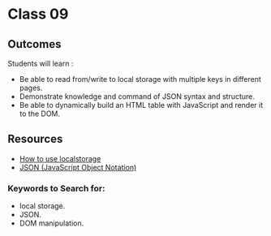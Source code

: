 # Class 09

## Outcomes

Students will learn :
- Be able to read from/write to local storage with multiple keys in different pages.
- Demonstrate knowledge and command of JSON syntax and structure.
- Be able to dynamically build an HTML table with JavaScript and render it to the DOM.

## Resources
* [How to use localstorage](https://www.section.io/engineering-education/how-to-use-localstorage-with-javascript/)
* [JSON (JavaScript Object Notation)](https://www.w3schools.com/js/js_json_intro.asp)

### Keywords to Search for: 
* local storage.
* JSON.
* DOM manipulation.

